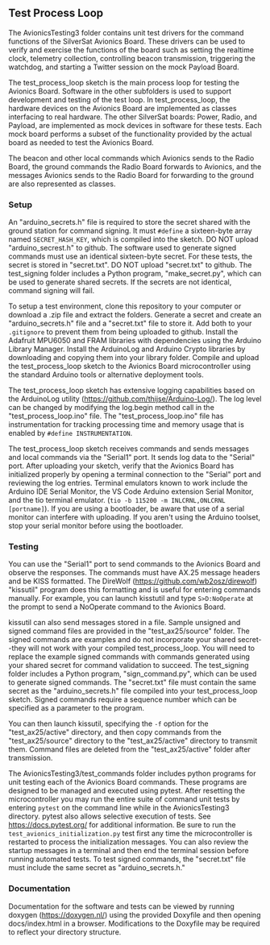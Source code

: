 ## Test Process Loop
The AvionicsTesting3 folder contains unit test drivers for the command functions of the SilverSat Avionics Board. These drivers can be used to verify and exercise the functions of the board such as setting the realtime clock, telemetry collection, controlling beacon transmission, triggering the watchdog, and starting a Twitter session on the mock Payload Board.

The test_process_loop sketch is the main process loop for testing the Avionics Board. Software in the other subfolders is used to support development and testing of the test loop. In test_process_loop, the hardware devices on the Avionics Board are implemented as classes interfacing to real hardware. The other SilverSat boards: Power, Radio, and Payload, are implemented as mock devices in software for these tests. Each mock board performs a subset of the functionality provided by the actual board as needed to test the Avionics Board.

The beacon and other local commands which Avionics sends to the Radio Board, the ground commands the Radio Board forwards to Avionics, and the messages Avionics sends to the Radio Board for forwarding to the ground are also represented as classes.

### Setup
An "arduino_secrets.h" file is required to store the secret shared with the ground station for command signing. It must ```#define``` a sixteen-byte array named ```SECRET_HASH_KEY```, which is compiled into the sketch. DO NOT upload "arduino_secrest.h" to github. The software used to generate signed commands must use an identical sixteen-byte secret. For these tests, the secret is stored in "secret.txt". DO NOT upload "secret.txt" to github. The test_signing folder includes a Python program, "make_secret.py", which can be used to generate shared secrets. If the secrets are not identical, command signing will fail.

To setup a test environment, clone this repository to your computer or download a .zip file and extract the folders. Generate a secret and create an "arduino_secrets.h" file and a "secret.txt" file to store it. Add both to your ```.gitignore``` to prevent them from being uploaded to github. Install the Adafruit MPU6050 and FRAM libraries with dependencies using the Arduino Library Manager. Install the ArduinoLog and Arduino Crypto libraries by downloading and copying them into your library folder. Compile and upload the test_process_loop sketch to the Avionics Board microcontroller using the standard Arduino tools or alternative deployment tools.

The test_process_loop sketch has extensive logging capabilities based on the ArduinoLog utility (https://github.com/thijse/Arduino-Log/). The log level can be changed by modifying the log.begin method call in the "test_process_loop.ino" file. The "test_process_loop.ino" file has instrumentation for tracking processing time and memory usage that is enabled by ```#define INSTRUMENTATION```.

The test_process_loop sketch receives commands and sends messages and local commands via the "Serial1" port. It sends log data to the "Serial" port. After uploading your sketch, verify that the Avionics Board has initialized properly by opening a terminal connection to the "Serial" port and reviewing the log entries. Terminal emulators known to work include the Arduino IDE Serial Monitor, the VS Code Arduino extension Serial Monitor, and the tio terminal emulator. (```tio -b 115200 -m INLCRNL,ONLCRNL [portname]```). If you are using a bootloader, be aware that use of
a serial monitor can interfere with uploading. If you aren't using the Arduino toolset, stop your serial monitor before using the bootloader.

### Testing

You can use the "Serial1" port to send commands to the Avionics Board and observe the responses. The commands must have AX.25 message headers and be KISS formatted. The DireWolf (https://github.com/wb2osz/direwolf) "kissutil" program does this formatting and is useful for entering commands manually. For example, you can launch kisstutil and type ```S>D:NoOperate``` at the prompt to send a NoOperate command to the Avionics Board. 

kissutil can also send messages stored in a file. Sample unsigned and signed command files are provided in the "test_ax25/source" folder. The signed commands are examples and do not incorporate your shared secret--they will not work with your compiled test_process_loop. 
You will need to replace the example signed commands with commands generated using your shared secret for command validation to succeed. The test_signing folder includes a Python program, "sign_command.py", which can be used to generate signed commands. The "secret.txt" file must contain the same secret as the "arduino_secrets.h" file compiled into your test_process_loop sketch. Signed commands require a sequence number which can be specified as a parameter to the program.

You can then launch kissutil, specifying the ```-f``` option for the "test_ax25/active" directory, and then copy commands from the "test_ax25/source" directory to the "test_ax25/active" directory to transmit them. Command files are deleted from the "test_ax25/active" folder after transmission. 

The AvionicsTesting3/test_commands folder includes python programs for unit testing each of the Avionics Board commands. These programs are designed to be managed and executed using pytest. After resetting the microcontroller you may run the entire suite of command unit tests by entering ```pytest``` on the command line while in the AvionicsTesting3 directory. pytest also allows selective execution of tests. See https://docs.pytest.org/ for additional information. Be sure to run the ```test_avionics_initialization.py``` test first any time the microcontroller is restarted to process the initialization messages. You can also review the startup messages in a terminal and then end the terminal session before running automated tests. To test signed commands, the "secret.txt" file must include the same secret as "arduino_secrets.h."

### Documentation

Documentation for the software and tests can be viewed by running doxygen (https://doxygen.nl/) using the provided Doxyfile and then opening docs/index.html in a browser. Modifications to the Doxyfile may be required to reflect your directory structure.

